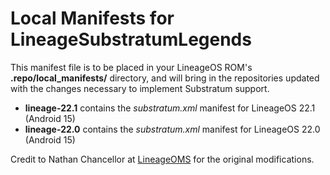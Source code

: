 Local Manifests for LineageSubstratumLegends
=====================================

This manifest file is to be placed in your LineageOS ROM's **.repo/local_manifests/** directory, and will bring in the repositories updated with the changes necessary to implement Substratum support.

* **lineage-22.1** contains the _substratum.xml_ manifest for LineageOS 22.1 (Android 15)
* **lineage-22.0** contains the _substratum.xml_ manifest for LineageOS 22.0 (Android 15)

Credit to Nathan Chancellor at [LineageOMS](https://github.com/LineageOMS) for the original modifications.
